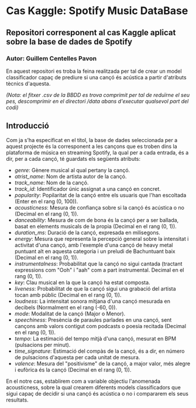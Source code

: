 # Cas Kaggle: Spotify Music DataBase
## Repositori corresponent al cas Kaggle aplicat sobre la base de dades de Spotify
### Autor: Guillem Centelles Pavon

En aquest repositori es troba la feina realitzada per tal de crear un model classificador capaç de prediure si una cançó és acústica a partir d'atributs tècnics d'aquesta.

_(Nota: el fitxer .csv de la BBDD es trova comprimit per tal de reduïrne el seu pes, descomprimir en el directori /data abans d'executar qualsevol part del codi)_

## Introducció

Com ja s'ha especificat en el títol, la base de dades seleccionada per a aquest projecte és la corresponent a les cançons que es troben dins la plataforma de música en streaming Spotify, la qual per a cada entrada, és a dir, per a cada cançó, té guardats els següents atributs:

* _genre_: Gènere musical al qual pertany la cançó.
* _atrist_name_: Nom de artista autor de la cançó.
* _track_name_: Nom de la cançó.
* _track_id_: Identificador únic assignat a una cançó en concret.
* _popularity_: Popilaritat de la cançó entre els usuaris que l'han escoltada (Enter en el rang (0, 100)).
* _acousticness_: Mesura de confiança sobre si la cançó és acústica o no (Decimal en el rang (0, 1)).
* _danceability_: Mesura de com de bona és la cançó per a ser ballada, basat en elements musicals de la propia (Decimal en el rang (0, 1)).
* _duration_ms_: Duració de la cançó, expresada en milisegons.
* _energy_: Mesura que representa la percepció general sobre la intensitat i activitat d'una cançó, amb l'exemple d'una cançó de heavy metal puntuant alt en aquesta categoria i un preludi de Bachuntuant baix (Decimal en el rang (0, 1)).
* _instrumentalness_: Probabilitat que la cançó no sigui cantada (tractant expressions com "Ooh" i "aah" com a part instrumental. Decimal en el rang (0, 1)).
* _key_: Clau musical en la que la cançó ha estat composta.
* _liveness_: Probabilitat de que la cançó sigui una grabació del artista tocan amb públic (Decimal en el rang (0, 1)).
* _loudness_: La intensitat sonora mitjana d'una cançó mesurada en decibels (Normalment en el rang (-60, 0)).
* _mode_: Modalitat de la cançó (Major o Menor).
* _speechiness_: Presència de paraules parlades en una cançó, sent cançons amb valors contigut com podcasts o poesia recitada (Decimal en el rang (0, 1)).
* _tempo_: La estimació del tempo mitjà d'una cançó, mesurat en BPM (pulsacions per minut).
* _time_signature_: Estimació del compàs de la cançó, és a dir, en número de pulsacions d'aquesta per cada unitat de mesura.
* _valence_: Mesura del "positivisme" de la cançó, a major valor, més alegre i eufòrica és la cançó (Decimal en el rang (0, 1)). 

En el notre cas, establirem com a variable objectiu l'anomenada acousticness, sobre la qual crearem diferents models classificadors que sigui capaç de decidir si una cançó és acústica o no i compararem els seus resultats.
